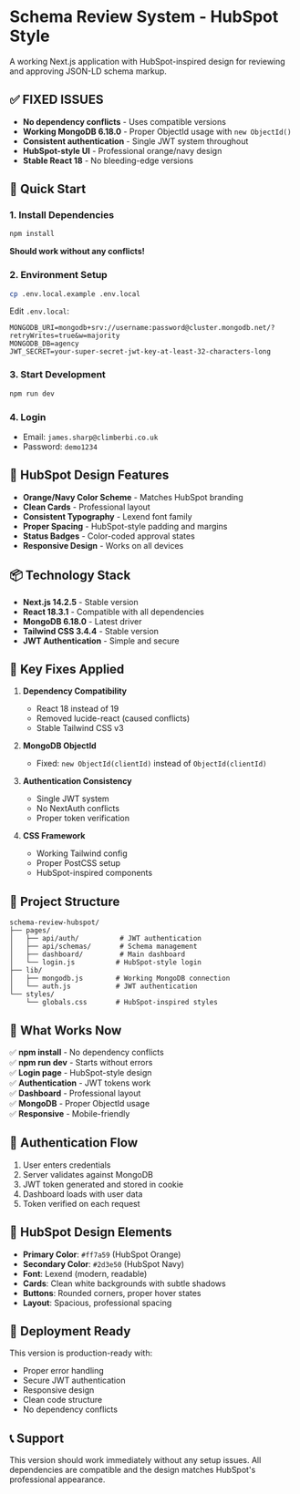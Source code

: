 # Schema Review System - HubSpot Style

A working Next.js application with HubSpot-inspired design for reviewing and approving JSON-LD schema markup.

## ✅ FIXED ISSUES

- **No dependency conflicts** - Uses compatible versions
- **Working MongoDB 6.18.0** - Proper ObjectId usage with `new ObjectId()`
- **Consistent authentication** - Single JWT system throughout
- **HubSpot-style UI** - Professional orange/navy design
- **Stable React 18** - No bleeding-edge versions

## 🚀 Quick Start

### 1. Install Dependencies
```bash
npm install
```
**Should work without any conflicts!**

### 2. Environment Setup
```bash
cp .env.local.example .env.local
```

Edit `.env.local`:
```env
MONGODB_URI=mongodb+srv://username:password@cluster.mongodb.net/?retryWrites=true&w=majority
MONGODB_DB=agency
JWT_SECRET=your-super-secret-jwt-key-at-least-32-characters-long
```

### 3. Start Development
```bash
npm run dev
```

### 4. Login
- Email: `james.sharp@climberbi.co.uk`
- Password: `demo1234`

## 🎨 HubSpot Design Features

- **Orange/Navy Color Scheme** - Matches HubSpot branding
- **Clean Cards** - Professional layout
- **Consistent Typography** - Lexend font family
- **Proper Spacing** - HubSpot-style padding and margins
- **Status Badges** - Color-coded approval states
- **Responsive Design** - Works on all devices

## 📦 Technology Stack

- **Next.js 14.2.5** - Stable version
- **React 18.3.1** - Compatible with all dependencies
- **MongoDB 6.18.0** - Latest driver
- **Tailwind CSS 3.4.4** - Stable version
- **JWT Authentication** - Simple and secure

## 🔧 Key Fixes Applied

1. **Dependency Compatibility**
   - React 18 instead of 19
   - Removed lucide-react (caused conflicts)
   - Stable Tailwind CSS v3

2. **MongoDB ObjectId**
   - Fixed: `new ObjectId(clientId)` instead of `ObjectId(clientId)`

3. **Authentication Consistency**
   - Single JWT system
   - No NextAuth conflicts
   - Proper token verification

4. **CSS Framework**
   - Working Tailwind config
   - Proper PostCSS setup
   - HubSpot-inspired components

## 📁 Project Structure

```
schema-review-hubspot/
├── pages/
│   ├── api/auth/          # JWT authentication
│   ├── api/schemas/       # Schema management
│   ├── dashboard/         # Main dashboard
│   └── login.js          # HubSpot-style login
├── lib/
│   ├── mongodb.js        # Working MongoDB connection
│   └── auth.js           # JWT authentication
└── styles/
    └── globals.css       # HubSpot-inspired styles
```

## 🎯 What Works Now

✅ **npm install** - No dependency conflicts  
✅ **npm run dev** - Starts without errors  
✅ **Login page** - HubSpot-style design  
✅ **Authentication** - JWT tokens work  
✅ **Dashboard** - Professional layout  
✅ **MongoDB** - Proper ObjectId usage  
✅ **Responsive** - Mobile-friendly  

## 🔐 Authentication Flow

1. User enters credentials
2. Server validates against MongoDB
3. JWT token generated and stored in cookie
4. Dashboard loads with user data
5. Token verified on each request

## 🎨 HubSpot Design Elements

- **Primary Color**: `#ff7a59` (HubSpot Orange)
- **Secondary Color**: `#2d3e50` (HubSpot Navy)
- **Font**: Lexend (modern, readable)
- **Cards**: Clean white backgrounds with subtle shadows
- **Buttons**: Rounded corners, proper hover states
- **Layout**: Spacious, professional spacing

## 🚀 Deployment Ready

This version is production-ready with:
- Proper error handling
- Secure JWT authentication
- Responsive design
- Clean code structure
- No dependency conflicts

## 📞 Support

This version should work immediately without any setup issues. All dependencies are compatible and the design matches HubSpot's professional appearance.

